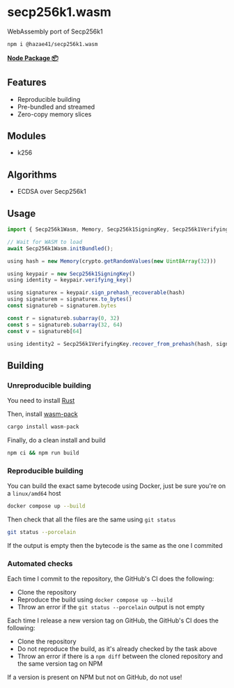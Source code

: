 # secp256k1.wasm

WebAssembly port of Secp256k1

```bash
npm i @hazae41/secp256k1.wasm
```

[**Node Package 📦**](https://www.npmjs.com/package/@hazae41/secp256k1.wasm)

## Features
- Reproducible building
- Pre-bundled and streamed
- Zero-copy memory slices

## Modules
- k256

## Algorithms
- ECDSA over Secp256k1

## Usage

```typescript
import { Secp256k1Wasm, Memory, Secp256k1SigningKey, Secp256k1VerifyingKey } from "@hazae41/secp256k1.wasm";

// Wait for WASM to load
await Secp256k1Wasm.initBundled();

using hash = new Memory(crypto.getRandomValues(new Uint8Array(32)))

using keypair = new Secp256k1SigningKey()
using identity = keypair.verifying_key()

using signaturex = keypair.sign_prehash_recoverable(hash)
using signaturem = signaturex.to_bytes()
const signatureb = signaturem.bytes

const r = signatureb.subarray(0, 32)
const s = signatureb.subarray(32, 64)
const v = signatureb[64]

using identity2 = Secp256k1VerifyingKey.recover_from_prehash(hash, signaturex)
```

## Building

### Unreproducible building

You need to install [Rust](https://www.rust-lang.org/tools/install)

Then, install [wasm-pack](https://rustwasm.github.io/wasm-pack/installer/)

```bash
cargo install wasm-pack
```

Finally, do a clean install and build

```bash
npm ci && npm run build
```

### Reproducible building

You can build the exact same bytecode using Docker, just be sure you're on a `linux/amd64` host

```bash
docker compose up --build
```

Then check that all the files are the same using `git status`

```bash
git status --porcelain
```

If the output is empty then the bytecode is the same as the one I commited

### Automated checks

Each time I commit to the repository, the GitHub's CI does the following:
- Clone the repository
- Reproduce the build using `docker compose up --build`
- Throw an error if the `git status --porcelain` output is not empty

Each time I release a new version tag on GitHub, the GitHub's CI does the following:
- Clone the repository
- Do not reproduce the build, as it's already checked by the task above
- Throw an error if there is a `npm diff` between the cloned repository and the same version tag on NPM

If a version is present on NPM but not on GitHub, do not use!
